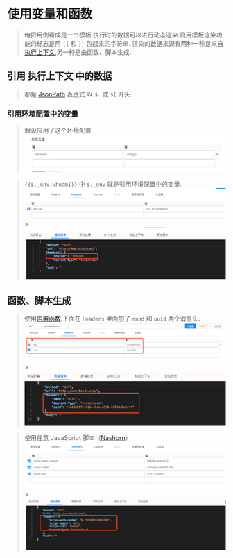 # 使用变量和函数

> 俺把用例看成是一个模板.执行时的数据可以进行动态渲染.启用模板渲染功能的标志是用 `{{` 和 `}}` 包起来的字符串.
> 渲染的数据来源有两种一种是来自[执行上下文](../context),另一种是由函数、脚本生成.

## 引用 执行上下文 中的数据

> 都是 [JsonPath](https://goessner.net/articles/JsonPath/) 表达式.以 `$.` 或 `$[` 开头.

### 引用环境配置中的变量

> 假设应用了这个环境配置
> ![](./images/env.png)

> `{{$._env.whoami}}` 中 `$._env` 就是引用环境配置中的变量.
> ![](./images/env-headers.png) > ![](./images/env-result.png)

## 函数、脚本生成

> 使用[内置函数](../function).下面在 `Headers` 里面加了 `rand` 和 `uuid` 两个消息头.
> ![](./images/func.png) > ![](./images/func-result.png)

> 使用任意 JavaScript 脚本（[Nashorn](<https://en.wikipedia.org/wiki/Nashorn_(JavaScript_engine)>)）
> ![](./images/env-script.png) > ![](./images/env-script-result.png)
